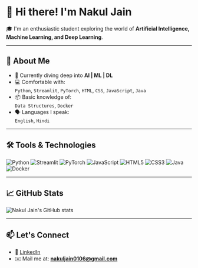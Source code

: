 # 👋 Hi there! I'm Nakul Jain

🎓 I'm an enthusiastic student exploring the world of **Artificial Intelligence, Machine Learning, and Deep Learning**.

---

## 🚀 About Me

- 🔬 Currently diving deep into **AI | ML | DL**
- 💻 Comfortable with:  
  `Python`, `Streamlit`, `PyTorch`, `HTML`, `CSS`, `JavaScript`, `Java`
- 📦 Basic knowledge of:  
  `Data Structures`, `Docker`
- 🗣️ Languages I speak:  
  `English`, `Hindi`

---

## 🛠️ Tools & Technologies

![Python](https://img.shields.io/badge/-Python-333?style=flat&logo=python)
![Streamlit](https://img.shields.io/badge/-Streamlit-333?style=flat&logo=streamlit)
![PyTorch](https://img.shields.io/badge/-PyTorch-333?style=flat&logo=pytorch)
![JavaScript](https://img.shields.io/badge/-JavaScript-333?style=flat&logo=javascript)
![HTML5](https://img.shields.io/badge/-HTML5-333?style=flat&logo=html5)
![CSS3](https://img.shields.io/badge/-CSS3-333?style=flat&logo=css3)
![Java](https://img.shields.io/badge/-Java-333?style=flat&logo=java)
![Docker](https://img.shields.io/badge/-Docker-333?style=flat&logo=docker)

---

## 📈 GitHub Stats

![Nakul Jain's GitHub stats](https://github-readme-stats.vercel.app/api?username=Nakul1432&show_icons=true&theme=transparent&hide=contribs,prs)

---

## 📫 Let's Connect

- 💼 [LinkedIn](www.linkedin.com/in/nakul-jain-8a859b373)
- ✉️ Mail me at: **nakuljain0106@gmail.com**
